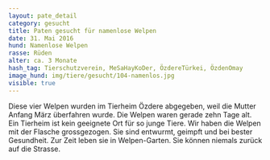 ```yaml
---
layout: pate_detail
category: gesucht
title: Paten gesucht für namenlose Welpen
date: 31. Mai 2016
hund: Namenlose Welpen
rasse: Rüden
alter: ca. 3 Monate
hash_tag: Tierschutzverein, MeSaHayKoDer, ÖzdereTürkei, ÖzdenOmay
image_hund: img/tiere/gesucht/104-namenlos.jpg
visible: true
---
```


Diese vier Welpen wurden im Tierheim Özdere abgegeben, weil die Mutter Anfang März überfahren wurde.
Die Welpen waren gerade zehn Tage alt. Ein Tierheim ist kein geeignete Ort für so junge Tiere.
Wir haben die Welpen mit der Flasche grossgezogen. Sie sind entwurmt, geimpft und bei bester Gesundheit. 
Zur Zeit leben sie in Welpen-Garten. Sie können niemals zurück auf die Strasse.
